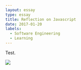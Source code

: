 ```yaml
---
layout: essay
type: essay
title: Reflection on Javascript
date: 2017-01-20
labels:
  - Software Engineering
  - Learning
---
```


Test.

<img class="ui tiny left circular floated image" src="../images/software-code.jpg">


